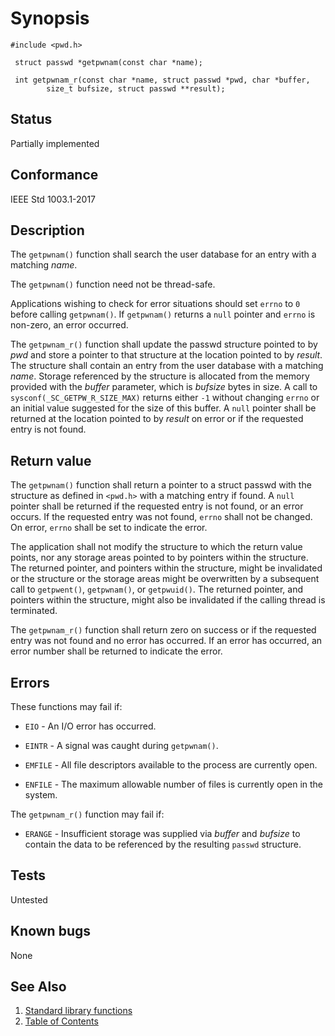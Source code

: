 # Synopsis 
`#include <pwd.h>`</br>

` struct passwd *getpwnam(const char *name);`</br>

` int getpwnam_r(const char *name, struct passwd *pwd, char *buffer,`</br>
`        size_t bufsize, struct passwd **result);`</br>

## Status
Partially implemented
## Conformance
IEEE Std 1003.1-2017
## Description


The `getpwnam()` function shall search the user database for an entry with a matching _name_.

The `getpwnam()` function need not be thread-safe.

Applications wishing to check for error situations should set `errno` to `0` before calling `getpwnam()`. If
`getpwnam()` returns a `null` pointer and `errno` is non-zero, an error occurred.

The ``getpwnam_r()`` function shall update the passwd structure pointed to by _pwd_ and store a pointer to that
structure at the location pointed to by _result_. The structure shall contain an entry from the user database with a matching
_name_. Storage referenced by the structure is allocated from the memory provided with the _buffer_ parameter, which is
_bufsize_ bytes in size. A call to `sysconf(_SC_GETPW_R_SIZE_MAX)` returns either `-1` without changing `errno` or an
initial value suggested for the size of this buffer. A `null` pointer shall be returned at the location pointed to by _result_
on error or if the requested entry is not found.


## Return value

The `getpwnam()` function shall return a pointer to a struct passwd with the structure as defined in `<pwd.h>` with a matching entry if found. A `null` pointer shall be returned if the requested entry is not found, or an error occurs. If the requested entry was not found, `errno` shall not be changed. On error, `errno` shall be set to indicate the error.

The application shall not modify the structure to which the return value points, nor any storage areas pointed to by pointers within the structure. The returned pointer, and pointers within the structure, might be invalidated or the structure or the storage areas might be overwritten by a subsequent call to `getpwent()`, `getpwnam()`, or `getpwuid()`. The returned pointer, and pointers within the structure, might also be invalidated if the calling thread is terminated.

The `getpwnam_r()` function shall return zero on success or if the requested entry was not found and no error has occurred. If an error has occurred, an error number shall be returned to indicate the error.

## Errors


These functions may fail if:


 * `EIO` - An I/O error has occurred.

 * `EINTR` - A signal was caught during `getpwnam()`.

 * `EMFILE` - All file descriptors available to the process are currently open.

 * `ENFILE` - The maximum allowable number of files is currently open in the system.

The `getpwnam_r()` function may fail if:


 * `ERANGE` - Insufficient storage was supplied via _buffer_ and _bufsize_ to contain the data to be referenced by the resulting
`passwd` structure.





## Tests

Untested

## Known bugs

None

## See Also 
1. [Standard library functions](../README.md)
2. [Table of Contents](../../../README.md)
